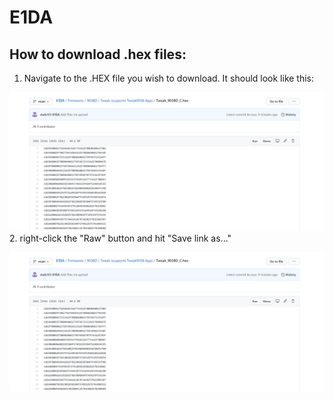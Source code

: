 # E1DA

## How to download .hex files:
1. Navigate to the .HEX file you wish to download. It should look like this:

![Downloading HEX Step 1](https://raw.githubusercontent.com/staticV3-E1DA/E1DA/main/resources/pictures/save%20HEX/Screenshot%202020-12-31%20170850.png)
2. right-click the "Raw" button and hit "Save link as..."

![Downloading HEX Step 2](https://raw.githubusercontent.com/staticV3-E1DA/E1DA/main/resources/pictures/save%20HEX/Screenshot%202020-12-31%20170850.png)
